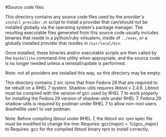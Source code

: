 #Source code files

This directory contains any source code files used by the provider's `install_provider.sh` script to install a provider that can/should not be installed globally via the operating system's package manager. The resulting executable files generated from this source code  usually includes binaries that reside in a python/ruby virtualenv, inside of `../exec`, or a globally installed provider that resides in `/usr/local/bin`.

Once installed, these binaries and/or executable scripts are then called by the `bashellite` command-line utility when appropriate, and the source code is no longer needed unless a reinstall/update is performed.

Note: not all providers are installed this way, so this directory may be empty.

This directory contains 2 src rpms that from Fedora 29 that are required to be rebuilt on a RHEL 7 system.  Shadow-utils requires libtool v 2.4.6.  Libtool must be compiled with the version of gcc used by RHEL 7 to work properly for installing the Fedora 29 version of shadow-utils under RHEL 7.  Fedora 29 shadow-utils is required by podman under RHEL 7 to allow non-root users (bashellite user) to use podman.

Note: Before compiling libtool under RHEL 7, the libtool src rpm spec file must be modified to change the line: Requires: gcc(major) = %{gcc_major} to Requires: gcc for the compiled libtool binary rpm to install correctly.
